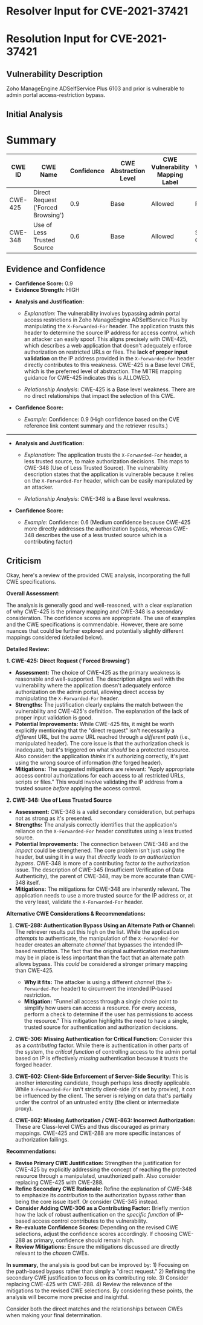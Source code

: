 # Resolver Input for CVE-2021-37421

# Resolution Input for CVE-2021-37421

## Vulnerability Description
Zoho ManageEngine ADSelfService Plus 6103 and prior is vulnerable to admin portal access-restriction bypass.

## Initial Analysis
# Summary
| CWE ID | CWE Name | Confidence | CWE Abstraction Level | CWE Vulnerability Mapping Label | CWE-Vulnerability Mapping Notes |
|---|---|---|---|---|---|
| CWE-425 | Direct Request ('Forced Browsing') | 0.9 | Base | Allowed | Primary CWE |
| CWE-348 | Use of Less Trusted Source | 0.6 | Base | Allowed | Secondary Candidate |

## Evidence and Confidence

*   **Confidence Score:** 0.9
*   **Evidence Strength:** HIGH

- **Analysis and Justification:**  
  - *Explanation:* The vulnerability involves bypassing admin portal access restrictions in Zoho ManageEngine ADSelfService Plus by manipulating the `X-Forwarded-For` header. The application trusts this header to determine the source IP address for access control, which an attacker can easily spoof. This aligns precisely with CWE-425, which describes a web application that doesn't adequately enforce authorization on restricted URLs or files. The **lack of proper input validation** on the IP address provided in the `X-Forwarded-For` header directly contributes to this weakness. CWE-425 is a Base level CWE, which is the preferred level of abstraction. The MITRE mapping guidance for CWE-425 indicates this is ALLOWED.

  - *Relationship Analysis:* CWE-425 is a Base level weakness. There are no direct relationships that impact the selection of this CWE.

- **Confidence Score:**  
  - *Example:* Confidence: 0.9 (High confidence based on the CVE reference link content summary and the retriever results.)

---
- **Analysis and Justification:**  
  - *Explanation:* The application trusts the `X-Forwarded-For` header, a less trusted source, to make authorization decisions. This maps to CWE-348 (Use of Less Trusted Source). The vulnerability description states that the application is vulnerable because it relies on the `X-Forwarded-For` header, which can be easily manipulated by an attacker.

  - *Relationship Analysis:* CWE-348 is a Base level weakness.

- **Confidence Score:**  
  - *Example:* Confidence: 0.6 (Medium confidence because CWE-425 more directly addresses the authorization bypass, whereas CWE-348 describes the use of a less trusted source which is a contributing factor)

## Criticism
Okay, here's a review of the provided CWE analysis, incorporating the full CWE specifications.

**Overall Assessment:**

The analysis is generally good and well-reasoned, with a clear explanation of why CWE-425 is the primary mapping and CWE-348 is a secondary consideration. The confidence scores are appropriate. The use of examples and the CWE specifications is commendable. However, there are some nuances that could be further explored and potentially slightly different mappings considered (detailed below).

**Detailed Review:**

**1. CWE-425: Direct Request ('Forced Browsing')**

*   **Assessment:**  The choice of CWE-425 as the primary weakness is reasonable and well-supported. The description aligns well with the vulnerability where the application doesn't adequately enforce authorization on the admin portal, allowing direct access by manipulating the `X-Forwarded-For` header.
*   **Strengths:** The justification clearly explains the match between the vulnerability and CWE-425's definition. The explanation of the lack of proper input validation is good.
*   **Potential Improvements:** While CWE-425 fits, it might be worth explicitly mentioning that the "direct request" isn't necessarily a *different* URL, but the *same* URL reached through a *different path* (i.e., manipulated header). The core issue is that the authorization check is inadequate, but it's triggered on what *should* be a protected resource. Also consider: the application *thinks* it's authorizing correctly, it's just using the wrong source of information (the forged header).
*   **Mitigations:** The suggested mitigations are relevant: "Apply appropriate access control authorizations for each access to all restricted URLs, scripts or files."  This would involve validating the IP address from a trusted source *before* applying the access control.

**2. CWE-348: Use of Less Trusted Source**

*   **Assessment:** CWE-348 is a valid secondary consideration, but perhaps not as strong as it's presented.
*   **Strengths:** The analysis correctly identifies that the application's reliance on the `X-Forwarded-For` header constitutes using a less trusted source.
*   **Potential Improvements:** The connection between CWE-348 and the *impact* could be strengthened.  The core problem isn't just *using* the header, but using it in a way that *directly leads to an authorization bypass*.  CWE-348 is more of a contributing factor *to* the authorization issue. The description of CWE-345 (Insufficient Verification of Data Authenticity), the parent of CWE-348, may be more accurate than CWE-348 itself.
*   **Mitigations:** The mitigations for CWE-348 are inherently relevant.  The application needs to use a more trusted source for the IP address or, at the very least, validate the `X-Forwarded-For` header.

**Alternative CWE Considerations & Recommendations:**

1.  **CWE-288: Authentication Bypass Using an Alternate Path or Channel:** The retriever results put this high on the list. While the application *attempts* to authenticate, the manipulation of the `X-Forwarded-For` header creates an alternate *channel* that bypasses the intended IP-based restriction. The fact that the original authentication mechanism may be in place is less important than the fact that an alternate path allows bypass. This *could* be considered a stronger primary mapping than CWE-425.
    *   **Why it fits:** The attacker is using a different *channel* (the `X-Forwarded-For` header) to circumvent the intended IP-based restriction.
    *   **Mitigation:** "Funnel all access through a single choke point to simplify how users can access a resource. For every access, perform a check to determine if the user has permissions to access the resource." This mitigation highlights the need to have a single, trusted source for authentication and authorization decisions.

2. **CWE-306: Missing Authentication for Critical Function:** Consider this as a *contributing* factor. While there *is* authentication in other parts of the system, the *critical function* of controlling access to the admin portal based on IP is effectively *missing* authentication because it trusts the forged header.

3. **CWE-602: Client-Side Enforcement of Server-Side Security:** This is another interesting candidate, though perhaps less directly applicable. While `X-Forwarded-For` isn't strictly client-side (it's set by proxies), it *can* be influenced by the client. The server is relying on data that's partially under the control of an untrusted entity (the client or intermediate proxy).

4.  **CWE-862: Missing Authorization / CWE-863: Incorrect Authorization:**  These are Class-level CWEs and thus discouraged as primary mappings. CWE-425 and CWE-288 are more specific instances of authorization failings.

**Recommendations:**

*   **Revise Primary CWE Justification:** Strengthen the justification for CWE-425 by explicitly addressing the concept of reaching the protected resource through a manipulated, unauthorized path.  Also consider replacing CWE-425 with CWE-288.
*   **Refine Secondary CWE Rationale:** Refine the explanation of CWE-348 to emphasize its *contribution* to the authorization bypass rather than being the core issue itself. Or consider CWE-345 instead.
*   **Consider Adding CWE-306 as a Contributing Factor:** Briefly mention how the lack of robust authentication on the *specific function* of IP-based access control contributes to the vulnerability.
*   **Re-evaluate Confidence Scores:** Depending on the revised CWE selections, adjust the confidence scores accordingly. If choosing CWE-288 as primary, confidence should remain high.
*   **Review Mitigations:** Ensure the mitigations discussed are directly relevant to the *chosen* CWEs.

**In summary,** the analysis is good but can be improved by: 1) Focusing on the path-based bypass rather than simply a "direct request." 2) Refining the secondary CWE justification to focus on its contributing role. 3) Consider replacing CWE-425 with CWE-288. 4) Review the relevance of the mitigations to the revised CWE selections. By considering these points, the analysis will become more precise and insightful.

Consider both the direct matches and the relationships between CWEs
when making your final determination.
        